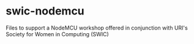# swic-nodemcu
Files to support a NodeMCU workshop offered in conjunction with URI's Society for Women in Computing (SWIC)
